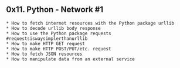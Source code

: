 ## 0x11. Python - Network #1 ##
	* How to fetch internet resources with the Python package urllib
	* How to decode urllib body response
	* How to use the Python package requests #requestsiswaysimplerthanurllib
	* How to make HTTP GET request
	* How to make HTTP POST/PUT/etc. request
	* How to fetch JSON resources
	* How to manipulate data from an external service
